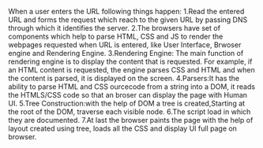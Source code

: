 When a user enters the URL following things happen:
1.Read the entered URL and forms the request which reach to the given URL by passing DNS through which it identifies the server.
2.The browsers have set of components which help to parse HTML, CSS and JS to render the webpages requested when URL is entered, like User Interface, Brwoser engine and Rendering Engine.
3.Rendering Engine:
The main function of rendering engine is to display the content that is requested. 
For example, if an HTML content is requested, the engine parses CSS and HTML and when the content is parsed, it is displayed on the screen.
4.Parsers:It has the ability to parse HTML and CSS ourcecode from a string into a DOM, it reads the HTMLS/CSS code so that an broser can display the page with Human UI.
5.Tree Construction:with the help of DOM a tree is created,Starting at the root of the DOM, traverse each visible node.
6.The script load in which they are documented.
7.At last the browser paints the page with the help of layout created using tree, loads all the CSS and display UI full page on browser.

 